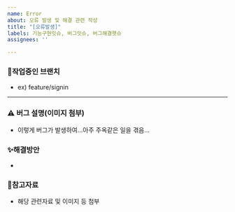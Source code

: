 ```yaml
---
name: Error
about: 오류 발생 및 해결 관련 작성
title: "[오류발생]"
labels: 기능구현잇슈, 버그잇슈, 버그해결햇슈
assignees: ''

---
```


### 🌿작업중인 브랜치
- ex) feature/signin

---

### ⚠️ 버그 설명(이미지 첨부)
- 이렇게 버그가 발생하여...아주 주옥같은 일을 겪음...

### ✨해결방안
- 

### 📂참고자료
- 해당 관련자료 및 이미지 등 첨부
